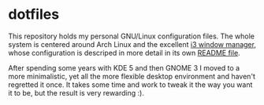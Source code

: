 # dotfiles

This repository holds my personal GNU/Linux configuration files. The whole system is centered around Arch Linux and the excellent [i3 window manager](https://i3wm.org), whose configuration is descriped in more detail in its own [README file](https://github.com/grubersjoe/dotfiles/tree/master/i3).

After spending some years with KDE 5 and then GNOME 3 I moved to a more minimalistic, yet all the more flexible desktop environment and haven't regretted it once. It takes some time and work to tweak it the way you want it to be, but the result is very rewarding :).

